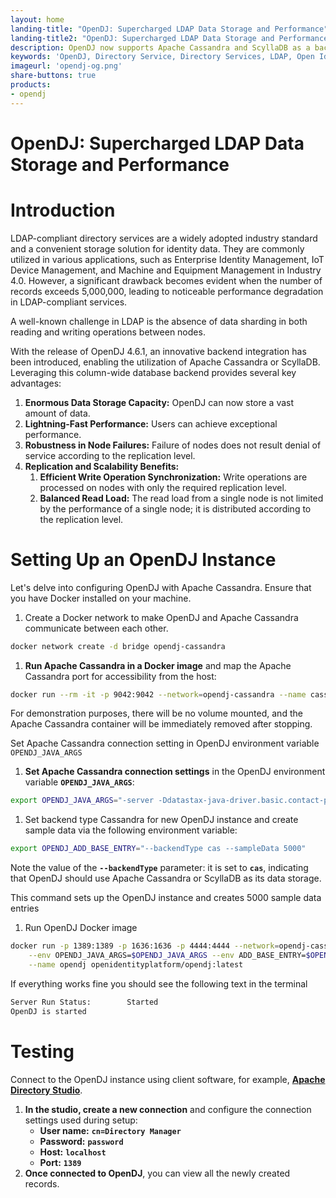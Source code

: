 ```yaml
---
layout: home
landing-title: "OpenDJ: Supercharged LDAP Data Storage and Performance"
landing-title2: "OpenDJ: Supercharged LDAP Data Storage and Performance"
description: OpenDJ now supports Apache Cassandra and ScyllaDB as a backend with all performance, resillience and scalability benefits
keywords: 'OpenDJ, Directory Service, Directory Services, LDAP, Open Identity Platform, Apache Cassandra, Scylla'
imageurl: 'opendj-og.png'
share-buttons: true
products: 
- opendj
---
```


# OpenDJ: Supercharged LDAP Data Storage and Performance

# Introduction

LDAP-compliant directory services are a widely adopted industry standard and a convenient storage solution for identity data. They are commonly utilized in various applications, such as Enterprise Identity Management, IoT Device Management, and Machine and Equipment Management in Industry 4.0. However, a significant drawback becomes evident when the number of records exceeds 5,000,000, leading to noticeable performance degradation in LDAP-compliant services.

A well-known challenge in LDAP is the absence of data sharding in both reading and writing operations between nodes.

With the release of OpenDJ 4.6.1, an innovative backend integration has been introduced, enabling the utilization of Apache Cassandra or ScyllaDB. Leveraging this column-wide database backend provides several key advantages:

1. **Enormous Data Storage Capacity:** OpenDJ can now store a vast amount of data.
2. **Lightning-Fast Performance:** Users can achieve exceptional performance.
3. **Robustness in Node Failures:** Failure of nodes does not result denial of service according to the replication level.
4. **Replication and Scalability Benefits:**
    1. **Efficient Write Operation Synchronization:** Write operations are processed on nodes with only the required replication level.
    2. **Balanced Read Load:** The read load from a single node is not limited by the performance of a single node; it is distributed according to the replication level.

# Setting Up an OpenDJ Instance

Let's delve into configuring OpenDJ with Apache Cassandra. Ensure that you have Docker installed on your machine.

1. Create a Docker network to make OpenDJ and Apache Cassandra communicate between each other.

```bash
docker network create -d bridge opendj-cassandra
```

1. **Run Apache Cassandra in a Docker image** and map the Apache Cassandra port for accessibility from the host:

```bash
docker run --rm -it -p 9042:9042 --network=opendj-cassandra --name cassandra cassandra
```

For demonstration purposes, there will be no volume mounted, and the Apache Cassandra container will be immediately removed after stopping.

Set Apache Cassandra connection setting in OpenDJ environment variable `OPENDJ_JAVA_ARGS`

1. **Set Apache Cassandra connection settings** in the OpenDJ environment variable **`OPENDJ_JAVA_ARGS`**:

```bash
export OPENDJ_JAVA_ARGS="-server -Ddatastax-java-driver.basic.contact-points.0=cassandra:9042 -Ddatastax-java-driver.basic.load-balancing-policy.local-datacenter=datacenter1"
```

1. Set backend type Cassandra for new OpenDJ instance and create sample data via the following environment variable:

```bash
export OPENDJ_ADD_BASE_ENTRY="--backendType cas --sampleData 5000"
```

Note the value of the **`--backendType`** parameter: it is set to **`cas`**, indicating that OpenDJ should use Apache Cassandra or ScyllaDB as its data storage.

This command sets up the OpenDJ instance and creates 5000 sample data entries

1. Run OpenDJ Docker image

```bash
docker run -p 1389:1389 -p 1636:1636 -p 4444:4444 --network=opendj-cassandra \
    --env OPENDJ_JAVA_ARGS=$OPENDJ_JAVA_ARGS --env ADD_BASE_ENTRY=$OPENDJ_ADD_BASE_ENTRY \
    --name opendj openidentityplatform/opendj:latest
```

If everything works fine you should see the following text in the terminal

```bash
Server Run Status:        Started
OpenDJ is started
```

# **Testing**

Connect to the OpenDJ instance using client software, for example, **[Apache Directory Studio](https://directory.apache.org/studio/)**.

1. **In the studio, create a new connection** and configure the connection settings used during setup:
    - **User name:** **`cn=Directory Manager`**
    - **Password:** **`password`**
    - **Host:** **`localhost`**
    - **Port:** **`1389`**
2. **Once connected to OpenDJ**, you can view all the newly created records.